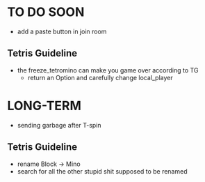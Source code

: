 # TO DO SOON

- add a paste button in join room

## Tetris Guideline

- the freeze_tetromino can make you game over according to TG
    - return an Option and carefully change local_player

# LONG-TERM
- sending garbage after T-spin

## Tetris Guideline
- rename Block -> Mino
- search for all the other stupid shit supposed to be renamed